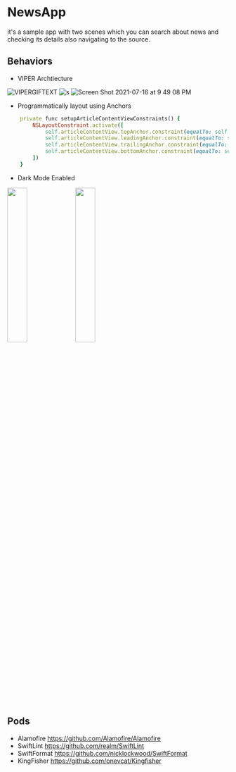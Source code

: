 # NewsApp  
it's a sample app with two scenes which you can search about news and checking its details also navigating to the source.

## Behaviors
 - VIPER Archtiecture 
 
 ![VIPERGIFTEXT](https://user-images.githubusercontent.com/42733811/69058784-fe4c5980-0a1c-11ea-9e85-6d86fb038276.gif) ![s](https://user-images.githubusercontent.com/42733811/69059518-5f286180-0a1e-11ea-8e53-1e93d618c110.gif)
 ![Screen Shot 2021-07-16 at 9 49 08 PM](https://user-images.githubusercontent.com/42733811/126001685-90dc393b-128e-448a-9091-dc5eaf065672.png)

 - Programmatically layout using Anchors

```ruby
    private func setupArticleContentViewConstraints() {
        NSLayoutConstraint.activate([
            self.articleContentView.topAnchor.constraint(equalTo: self.articleSourceView.bottomAnchor, constant: 10),
            self.articleContentView.leadingAnchor.constraint(equalTo: self.headerContainerView.leadingAnchor, constant: 12),
            self.articleContentView.trailingAnchor.constraint(equalTo: self.headerContainerView.trailingAnchor, constant: -12),
            self.articleContentView.bottomAnchor.constraint(equalTo: self.scrollView.bottomAnchor, constant: -30)
        ])
    }
```

 - Dark Mode Enabled
 
<img src="https://user-images.githubusercontent.com/42733811/126002214-40509c1a-5711-4a5c-83ca-65f6ef56a6ad.png" width="30%"></img> <img src="https://user-images.githubusercontent.com/42733811/126002263-352349b8-e73c-42cb-bb48-422aee9803cf.png" width="30%"></img> 
 
 ## Pods
 - Alamofire https://github.com/Alamofire/Alamofire
 - SwiftLint  https://github.com/realm/SwiftLint
 - SwiftFormat https://github.com/nicklockwood/SwiftFormat
 - KingFisher https://github.com/onevcat/Kingfisher
